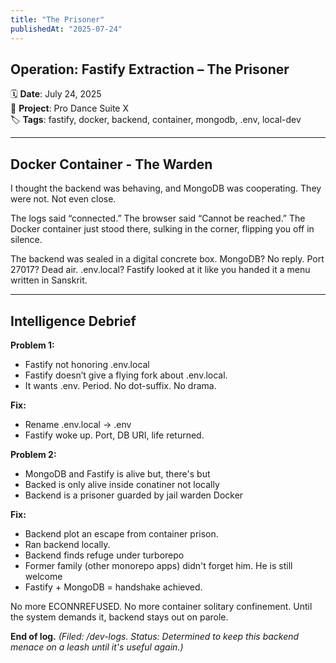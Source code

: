 ```yaml
---
title: "The Prisoner"
publishedAt: "2025-07-24"
---
```


## Operation: Fastify Extraction – The Prisoner

🗓️ **Date**: July 24, 2025  
🧠 **Project**: Pro Dance Suite X  
🏷️ **Tags**: fastify, docker, backend, container, mongodb, .env, local-dev

---

## Docker Container - The Warden

I thought the backend was behaving, and MongoDB was cooperating.
They were not. Not even close.

The logs said “connected.”
The browser said “Cannot be reached.”
The Docker container just stood there, sulking in the corner, flipping you off in silence.

The backend was sealed in a digital concrete box.
MongoDB? No reply. Port 27017? Dead air.
.env.local? Fastify looked at it like you handed it a menu written in Sanskrit.

---

## Intelligence Debrief

**Problem 1:**

- Fastify not honoring .env.local
- Fastify doesn’t give a flying fork about .env.local.
- It wants .env. Period. No dot-suffix. No drama.

**Fix:**

- Rename .env.local → .env
- Fastify woke up. Port, DB URI, life returned.

**Problem 2:**

- MongoDB and Fastify is alive but, there's but
- Backed is only alive inside conatiner not locally
- Backend is a prisoner guarded by jail warden Docker

**Fix:**

- Backend plot an escape from container prison.
- Ran backend locally.
- Backend finds refuge under turborepo
- Former family (other monorepo apps) didn't forget him. He is still welcome
- Fastify + MongoDB = handshake achieved.

No more ECONNREFUSED. No more container solitary confinement.
Until the system demands it, backend stays out on parole.

**End of log.**
_(Filed: /dev-logs. Status: Determined to keep this backend menace on a leash until it's useful again.)_
